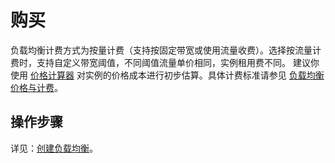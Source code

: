 # 购买

负载均衡计费方式为按量计费（支持按固定带宽或使用流量收费）。选择按流量计费时，支持自定义带宽阈值，不同阈值流量单价相同，实例租用费不同。
建议你使用 [价格计算器](https://c.163.com/price) 对实例的价格成本进行初步估算。具体计费标准请参见 [负载均衡价格与计费](http://support.c.163.com/md.html#!计算服务/负载均衡/购买指南/负载均衡价格与计费.md)。

## 操作步骤

详见：[创建负载均衡](http://support.c.163.com/md.html#!计算服务/负载均衡/使用指南/创建负载均衡.md)。